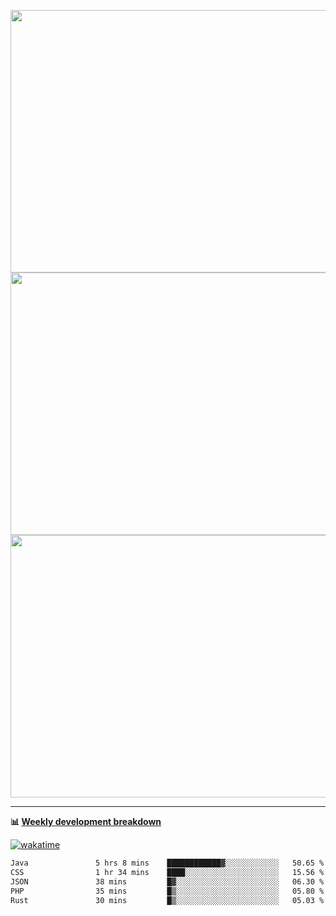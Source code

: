 <p float="left" align="middle"><img src="https://user-images.githubusercontent.com/56089155/195064669-12bd89bb-53c9-44b1-9fd8-993f93f585e1.png" width="600px" height="420px">
<img src="https://user-images.githubusercontent.com/56089155/195064706-c37aa3c8-f669-46c9-abba-1eadcbb910c5.png" width="600px" height="420px">
<img src="https://user-images.githubusercontent.com/56089155/195064753-0de674c7-4fc7-4831-a8a5-402e19cc77be.png" width="600px" height="420px"></p>

<hr />

**📊 [Weekly development breakdown](https://wakatime.com/@Ari24)**

[![wakatime](https://wakatime.com/badge/user/ca34c016-707f-4382-84cf-1823913a1423.svg)](https://wakatime.com/@ca34c016-707f-4382-84cf-1823913a1423)

<!--START_SECTION:waka-->

```txt
Java               5 hrs 8 mins    ████████████▓░░░░░░░░░░░░   50.65 %
CSS                1 hr 34 mins    ████░░░░░░░░░░░░░░░░░░░░░   15.56 %
JSON               38 mins         █▓░░░░░░░░░░░░░░░░░░░░░░░   06.30 %
PHP                35 mins         █▒░░░░░░░░░░░░░░░░░░░░░░░   05.80 %
Rust               30 mins         █▒░░░░░░░░░░░░░░░░░░░░░░░   05.03 %
```

<!--END_SECTION:waka-->
